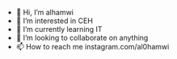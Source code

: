 - 👋 Hi, I’m alhamwi 
- 👀 I’m interested in CEH
- 🌱 I’m currently learning IT
- 💞️ I’m looking to collaborate on anything
- 📫 How to reach me instagram.com/al0hamwi

<!---
mrvanonmus/mrvanonmus is a ✨ special ✨ repository because its `README.md` (this file) appears on your GitHub profile.
You can click the Preview link to take a look at your changes.
--->
